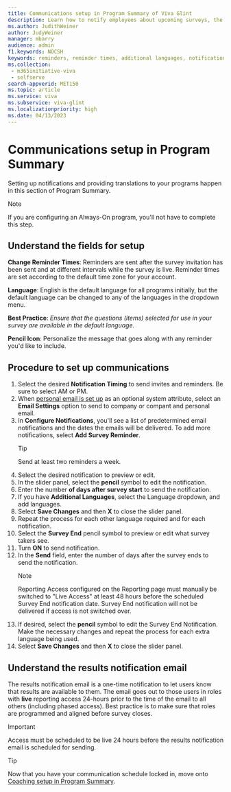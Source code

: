 ```yaml
---
title: Communications setup in Program Summary of Viva Glint
description: Learn how to notify employees about upcoming surveys, the window for taking a survey, and providing the survey in their preferred language is key.
ms.author: JudithWeiner
author: JudyWeiner
manager: mbarry
audience: admin
f1.keywords: NOCSH
keywords: reminders, reminder times, additional languages, notifications 
ms.collection: 
 - m365initiative-viva
 - selfserve
search-appverid: MET150
ms.topic: article
ms.service: viva
ms.subservice: viva-glint
ms.localizationpriority: high
ms.date: 04/13/2023
---
```


# Communications setup in Program Summary

Setting up notifications and providing translations to your programs happen in this section of Program Summary.

>[!NOTE]
> If you are configuring an Always-On program, you'll not have to complete this step.

## Understand the fields for setup

**Change Reminder Times**: Reminders are sent after the survey invitation has been sent and at different intervals while the survey is live. Reminder times are set according to the default time zone for your account.

**Language**: English is the default language for all programs initially, but the default language can be changed to any of the languages in the dropdown menu.

**Best Practice**: _Ensure that the questions (items) selected for use in your survey are available in the default language._

**Pencil Icon**: Personalize the message that goes along with any reminder you'd like to include.

## Procedure to set up communications

1. Select the desired **Notification Timing** to send invites and reminders. Be sure to select AM or PM.
2. When [personal email is set up](https://go.microsoft.com/fwlink/?linkid=2247991) as an optional system attribute, select an **Email Settings** option to send to company or compant and personal email.
3. In **Configure Notifications**, you'll see a list of predetermined email notifications and the dates the emails will be delivered. To add more notifications, select **Add Survey Reminder**.
   >[!TIP]
   > Send at least two reminders a week.
4. Select the desired notification to preview or edit.
5. In the slider panel, select the **pencil** symbol to edit the notification.
6. Enter the number **of days after survey start** to send the notification.
7. If you have **Additional Languages**, select the Language dropdown, and add languages.
8. Select **Save Changes** and then **X** to close the slider panel.
9. Repeat the process for each other language required and for each notification.
10. Select the **Survey End** pencil symbol to preview or edit what survey takers see.
   1. Turn **ON** to send notification.
   2. In the **Send** field, enter the number of days after the survey ends to send the notification.
       >[!NOTE]
       >Reporting Access configured on the Reporting page must manually be switched to "Live Access" at least 48 hours before the scheduled Survey End notification date. Survey End notification will not be delivered if access is not switched over.
   3. If desired, select the **pencil** symbol to edit the Survey End Notification. Make the necessary changes and repeat the process for each extra language being used.
   4. Select **Save Changes** and then **X** to close the slider panel.

## Understand the results notification email

The results notification email is a one-time notification to let users know that results are available to them. The email goes out to those users in roles with **live** reporting access 24-hours prior to the time of the email to all others (including phased access). Best practice is to make sure that roles are programmed and aligned before survey closes. 

> [!IMPORTANT]
> Access must be scheduled to be live 24 hours before the results notification email is scheduled for sending.

>[!TIP]
>Now that you have your communication schedule locked in, move onto [Coaching setup in Program Summary](https://go.microsoft.com/fwlink/?linkid=2231416).
